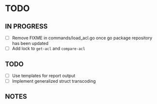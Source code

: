 # TODO

## IN PROGRESS

- [ ] Remove FIXME in commands/load_acl.go once go package repository has been updated
- [ ] Add lock to `get-acl` and `compare-acl`

## TODO

- [ ] Use templates for report output
- [ ] Implement generalized struct transcoding

## NOTES
